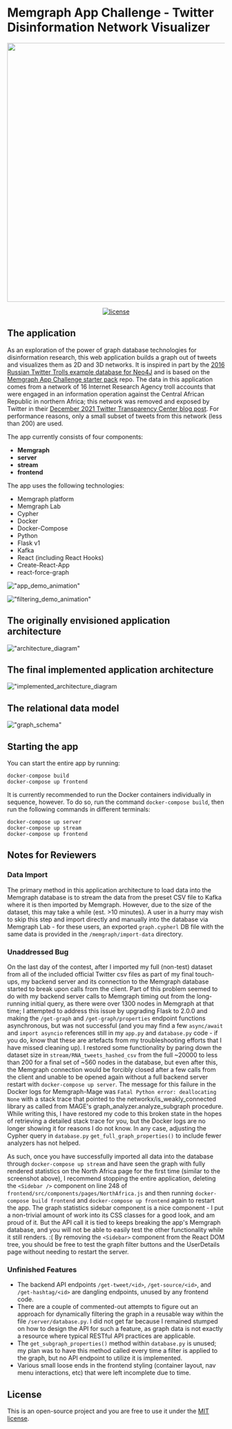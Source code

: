 # Memgraph App Challenge - Twitter Disinformation Network Visualizer

<p align="center">
  <img src="./AppNetworkImage.png" width="600"/>
</p>

<p align="center">
  <a href="https://github.com/memgraph/memgraph-platform/LICENSE">
    <img src="https://img.shields.io/github/license/g-despot/app-challenge-starter-pack.svg" alt="license"/>
  </a>
</p>


## The application

As an exploration of the power of graph database technologies for disinformation research, this web application builds a graph out of tweets and visualizes them as 2D and 3D networks. It is inspired in part by the [2016 Russian Twitter Trolls example database for Neo4J](https://github.com/neo4j-graph-examples/twitter-trolls) and is based on the [Memgraph App Challenge starter pack](https://github.com/memgraph/app-challenge-starter-pack) repo. The data in this application comes from a network of 16 Internet Research Agency troll accounts that were engaged in an information operation against the Central African Republic in northern Africa; this network was removed and exposed by Twitter in their [December 2021 Twitter Transparency Center blog post](https://blog.twitter.com/en_us/topics/company/2021/disclosing-state-linked-information-operations-we-ve-removed). For performance reasons, only a small subset of tweets from this network (less than 200) are used.  

The app currently consists of four components:
* **Memgraph**
* **server**
* **stream**
* **frontend**


The app uses the following technologies:
* Memgraph platform
* Memgraph Lab
* Cypher
* Docker
* Docker-Compose
* Python
* Flask v1
* Kafka
* React (including React Hooks)
* Create-React-App
* react-force-graph

!["app_demo_animation"](Animation1.gif)

!["filtering_demo_animation"](Animation2.gif)


## The originally envisioned application architecture

!["architecture_diagram"](MemgraphAppChallengeArchitectureDiagrams.gif)

## The final implemented application architecture

!["implemented_architecture_diagram](MemgraphAppChallengeArchitectureDiagram2.gif)

## The relational data model

!["graph_schema"](Relationships_model.png)


## Starting the app

You can start the entire app by running:
```
docker-compose build
docker-compose up frontend
```

It is currently recommended to run the Docker containers individually in sequence, however. To do so, run the command `docker-compose build`, then run the following commands in different terminals: 
```
docker-compose up server
docker-compose up stream
docker-compose up frontend
```


## Notes for Reviewers

### Data Import
The primary method in this application architecture to load data into the Memgraph database is to stream the data from the preset CSV file to Kafka where it is then imported by Memgraph. However, due to the size of the dataset, this may take a while (est. >10 minutes). A user in a hurry may wish to skip this step and import directly and manually into the database via Memgraph Lab - for these users, an exported `graph.cypherl` DB file with the same data is provided in the `/memgraph/import-data` directory. 

### Unaddressed Bug
On the last day of the contest, after I imported my full (non-test) dataset from all of the included official Twitter csv files as part of my final touch-ups, my backend server and its connection to the Memgraph database started to break upon calls from the client. Part of this problem seemed to do with my backend server calls to Memgraph timing out from the long-running initial query, as there were over 1300 nodes in Memgraph at that time; I attempted to address this issue by upgrading Flask to 2.0.0 and making the `/get-graph` and `/get-graph/properties` endpoint functions asynchronous, but was not successful (and you may find a few `async/await` and `import asyncio` references still in my `app.py` and `database.py` code - if you do, know that these are artefacts from my troubleshooting efforts that I have missed cleaning up). I restored some functionality by paring down the dataset size in `stream/RNA_tweets_hashed_csv` from the full ~20000 to less than 200 for a final set of ~560 nodes in the database, but even after this, the Memgraph connection would be forcibly closed after a few calls from the client and unable to be opened again without a full backend server restart with `docker-compose up server`. The message for this failure in the Docker logs for Memgraph-Mage was `Fatal Python error: deallocating None` with a stack trace that pointed to the networkx/is_weakly_connected library as called from MAGE's graph_analyzer.analyze_subgraph procedure. While writing this, I have restored my code to this broken state in the hopes of retrieving a detailed stack trace for you, but the Docker logs are no longer showing it for reasons I do not know. In any case, adjusting the Cypher query in `database.py` `get_full_graph_properties()` to include fewer analyzers has not helped. 

As such, once you have successfully imported all data into the database through `docker-compose up stream` and have seen the graph with fully rendered statistics on the North Africa page for the first time (similar to the screenshot above), I recommend stopping the entire application, deleting the `<Sidebar />` component on line 248 of `frontend/src/components/pages/NorthAfrica.js` and then running `docker-compose build frontend` and `docker-compose up frontend` again to restart the app. The graph statistics sidebar component is a nice component - I put a non-trivial amount of work into its CSS classes for a good look, and am proud of it. But the API call it is tied to keeps breaking the app's Memgraph database, and you will not be able to easily test the other functionality while it still renders. :( By removing the `<Sidebar>` component from the React DOM tree, you should be free to test the graph filter buttons and the UserDetails page without needing to restart the server. 

### Unfinished Features

- The backend API endpoints `/get-tweet/<id>`, `/get-source/<id>`, and `/get-hashtag/<id>` are dangling endpoints, unused by any frontend code. 
- There are a couple of commented-out attempts to figure out an approach for dynamically filtering the graph in a reusable way within the file `/server/database.py`. I did not get far because I remained stumped on how to design the API for such a feature, as graph data is not exactly a resource where typical RESTful API practices are applicable. 
- The `get_subgraph_properties()` method within `database.py` is unused; my plan was to have this method called every time a filter is applied to the graph, but no API endpoint to utilize it is implemented. 
- Various small loose ends in the frontend styling (container layout, nav menu interactions, etc) that were left incomplete due to time.


## License

This is an open-source project and you are free to use it under the [MIT license](./LICENSE).

